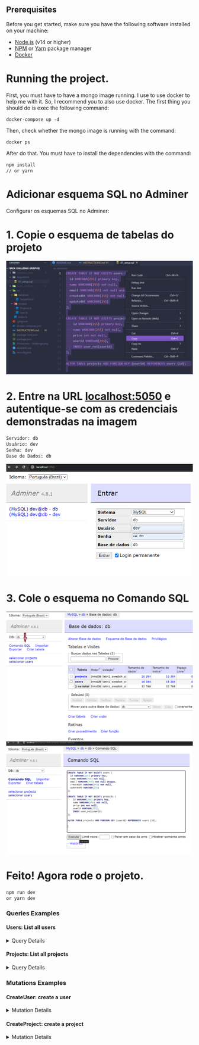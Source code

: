 ## **Prerequisites**

Before you get started, make sure you have the following software installed on your machine:

- [Node.js](https://nodejs.org/) (v14 or higher)
- [NPM](https://www.npmjs.com/) or [Yarn](https://yarnpkg.com/) package manager
- [Docker](https://docs.docker.com/engine/install/)

# Running the project.

First, you must have to have a mongo image running. I use to use docker to help me with it. So, I recommend you to also use docker.
The first thing you should do is exec the following command:

    docker-compose up -d

Then, check whether the mongo image is running with the command:

    docker ps

After do that. You must have to install the dependencies with the command:

    npm install
    // or yarn

# Adicionar esquema SQL no Adminer

Configurar os esquemas SQL no Adminer:
# 1. Copie o esquema de tabelas do projeto
<img src="screenshots-github/01.png">

# 2. Entre na URL [localhost:5050](https://localhost:5050) e autentique-se com as credenciais demonstradas na imagem
    Servidor: db
    Usuário: dev
    Senha: dev
    Base de Dados: db
<img src="screenshots-github/02.png">

# 3. Cole o esquema no Comando SQL

<img src="screenshots-github/03.png">
<img src="screenshots-github/04.png">

# Feito! Agora rode o projeto.
    npm run dev
    or yarn dev

### Queries Examples

#### Users: List all users
<details><summary>Query Details</summary>

<p>
  
```graphql
query buscarUsuario {
  users {
    id
    name
    email
  }
}
```

</p>
</details>

#### Projects: List all projects
<details><summary>Query Details</summary>

<p>
  
```graphql
query buscarProjetos {
  projects {
    id
    name
    price
    User {
      id
      name
      email
      createdAt
      updatedAt
    }
  }
}
```

</p>
</details>


### Mutations Examples
#### CreateUser: create a user
<details><summary>Mutation Details</summary>

<p>
  
```graphql
mutation CriarUsuario {
  createUser(name: "John Doe", email: "jhondoe@gmail.com") {
    id
    email
    name
  }
}
```

</p>
</details>

#### CreateProject: create a project
<details><summary>Mutation Details</summary>

<p>
  
```graphql
mutation criarProjetos {
  createProject(
    name: "Projeto 1"
    price: 1000
    userId: "id do novo usuário"
  ) {
    id
    name
    price
    User {
      id
      name
      email
      createdAt
      updatedAt
    }
  }
}
```

</p>
</details>
